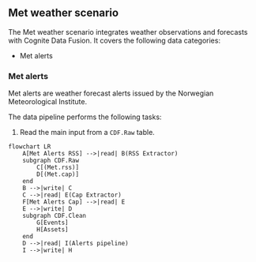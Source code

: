 ## Met weather scenario

The Met weather scenario integrates weather observations and forecasts with Cognite Data Fusion. It covers the following data categories:
- Met alerts

### Met alerts

Met alerts are weather forecast alerts issued by the Norwegian Meteorological Institute. 


The data pipeline performs the following tasks:
1) Read the main input from a `CDF.Raw` table.


```mermaid
flowchart LR
    A[Met Alerts RSS] -->|read| B(RSS Extractor)
    subgraph CDF.Raw
        C[(Met.rss)]
        D[(Met.cap)]
    end
    B -->|write| C
    C -->|read| E(Cap Extractor)
    F[Met Alerts Cap] -->|read| E
    E -->|write| D
    subgraph CDF.Clean
        G[Events]
        H[Assets]
    end
    D -->|read| I(Alerts pipeline)
    I -->|write| H
```


